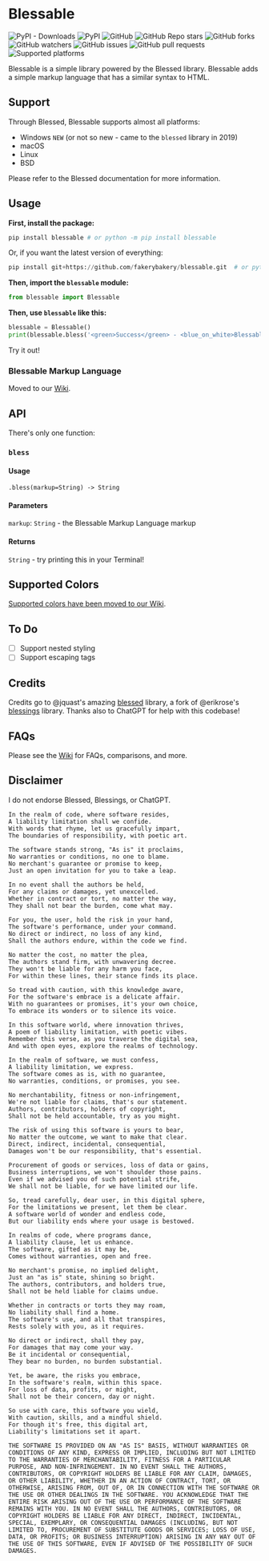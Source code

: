 # Blessable

![PyPI - Downloads](https://img.shields.io/pypi/dm/blessable?color=blue&label=installs&logo=pypi&logoColor=white) ![PyPI](https://img.shields.io/pypi/v/blessable) ![GitHub](https://img.shields.io/github/license/fakerybakery/blessable?color=blue&label=license&logo=github&logoColor=white) ![GitHub Repo stars](https://img.shields.io/github/stars/fakerybakery/blessable?color=blue&label=stargazers&logo=github&logoColor=white) ![GitHub forks](https://img.shields.io/github/forks/fakerybakery/blessable?color=blue&label=forks&logo=github&logoColor=white) ![GitHub watchers](https://img.shields.io/github/watchers/fakerybakery/blessable?color=blue&label=watchers&logo=github&logoColor=white) ![GitHub issues](https://img.shields.io/github/issues/fakerybakery/blessable?color=blue&logo=github&logoColor=white) ![GitHub pull requests](https://img.shields.io/github/issues-pr/fakerybakery/blessable?color=blue&label=pull%20requests&logo=github&logoColor=white) ![Supported platforms](https://img.shields.io/badge/platforms-macOS%2C%20Linux%2C%20Windows-blue)

Blessable is a simple library powered by the Blessed library. Blessable adds a simple markup language that has a similar syntax to HTML.

## Support

Through Blessed, Blessable supports almost all platforms:

 - Windows `NEW` (or not so new - came to the `blessed` library in 2019)
 - macOS
 - Linux
 - BSD

Please refer to the Blessed documentation for more information.

## Usage

**First, install the package:**

```python
pip install blessable # or python -m pip install blessable
```

Or, if you want the latest version of everything:

```python
pip install git+https://github.com/fakerybakery/blessable.git  # or python -m pip install git+https://github.com/fakerybakery/blessable.git
```

**Then, import the `blessable` module:**

```python
from blessable import Blessable
```

**Then, use `blessable` like this:**

```python
blessable = Blessable()
print(blessable.bless('<green>Success</green> - <blue_on_white>Blessable has been installed!</blue_on_white>'))
```

Try it out!

### Blessable Markup Language

Moved to our [Wiki](https://github.com/fakerybakery/blessable/wiki/Documentation#blessable-markup-language).

## API

There's only one function:

### `bless`

#### Usage

```
.bless(markup=String) -> String
```

#### Parameters

`markup`: `String` - the Blessable Markup Language markup

#### Returns

`String` - try printing this in your Terminal!

## Supported Colors

[Supported colors have been moved to our Wiki](https://github.com/fakerybakery/blessable/wiki/Documentation#supported-colors).

## To Do

 - [ ] Support nested styling
 - [ ] Support escaping tags

## Credits

Credits go to @jquast's amazing [blessed](https://github.com/jquast/blessed) library, a fork of @erikrose's [blessings](https://github.com/erikrose/blessings) library. Thanks also to ChatGPT for help with this codebase!

## FAQs

Please see the [Wiki](https://github.com/fakerybakery/blessable/wiki) for FAQs, comparisons, and more.

## Disclaimer

I do not endorse Blessed, Blessings, or ChatGPT.

```
In the realm of code, where software resides,
A liability limitation shall we confide.
With words that rhyme, let us gracefully impart,
The boundaries of responsibility, with poetic art.

The software stands strong, "As is" it proclaims,
No warranties or conditions, no one to blame.
No merchant's guarantee or promise to keep,
Just an open invitation for you to take a leap.

In no event shall the authors be held,
For any claims or damages, yet unexcelled.
Whether in contract or tort, no matter the way,
They shall not bear the burden, come what may.

For you, the user, hold the risk in your hand,
The software's performance, under your command.
No direct or indirect, no loss of any kind,
Shall the authors endure, within the code we find.

No matter the cost, no matter the plea,
The authors stand firm, with unwavering decree.
They won't be liable for any harm you face,
For within these lines, their stance finds its place.

So tread with caution, with this knowledge aware,
For the software's embrace is a delicate affair.
With no guarantees or promises, it's your own choice,
To embrace its wonders or to silence its voice.

In this software world, where innovation thrives,
A poem of liability limitation, with poetic vibes.
Remember this verse, as you traverse the digital sea,
And with open eyes, explore the realms of technology.
```

```
In the realm of software, we must confess,
A liability limitation, we express.
The software comes as is, with no guarantee,
No warranties, conditions, or promises, you see.

No merchantability, fitness or non-infringement,
We're not liable for claims, that's our statement.
Authors, contributors, holders of copyright,
Shall not be held accountable, try as you might.

The risk of using this software is yours to bear,
No matter the outcome, we want to make that clear.
Direct, indirect, incidental, consequential,
Damages won't be our responsibility, that's essential.

Procurement of goods or services, loss of data or gains,
Business interruptions, we won't shoulder those pains.
Even if we advised you of such potential strife,
We shall not be liable, for we have limited our life.

So, tread carefully, dear user, in this digital sphere,
For the limitations we present, let them be clear.
A software world of wonder and endless code,
But our liability ends where your usage is bestowed.
```

```
In realms of code, where programs dance,
A liability clause, let us enhance.
The software, gifted as it may be,
Comes without warranties, open and free.

No merchant's promise, no implied delight,
Just an "as is" state, shining so bright.
The authors, contributors, and holders true,
Shall not be held liable for claims undue.

Whether in contracts or torts they may roam,
No liability shall find a home.
The software's use, and all that transpires,
Rests solely with you, as it requires.

No direct or indirect, shall they pay,
For damages that may come your way.
Be it incidental or consequential,
They bear no burden, no burden substantial.

Yet, be aware, the risks you embrace,
In the software's realm, within this space.
For loss of data, profits, or might,
Shall not be their concern, day or night.

So use with care, this software you wield,
With caution, skills, and a mindful shield.
For though it's free, this digital art,
Liability's limitations set it apart.
```

```
THE SOFTWARE IS PROVIDED ON AN "AS IS" BASIS, WITHOUT WARRANTIES OR CONDITIONS OF ANY KIND, EXPRESS OR IMPLIED, INCLUDING BUT NOT LIMITED TO THE WARRANTIES OF MERCHANTABILITY, FITNESS FOR A PARTICULAR PURPOSE, AND NON-INFRINGEMENT. IN NO EVENT SHALL THE AUTHORS, CONTRIBUTORS, OR COPYRIGHT HOLDERS BE LIABLE FOR ANY CLAIM, DAMAGES, OR OTHER LIABILITY, WHETHER IN AN ACTION OF CONTRACT, TORT, OR OTHERWISE, ARISING FROM, OUT OF, OR IN CONNECTION WITH THE SOFTWARE OR THE USE OR OTHER DEALINGS IN THE SOFTWARE. YOU ACKNOWLEDGE THAT THE ENTIRE RISK ARISING OUT OF THE USE OR PERFORMANCE OF THE SOFTWARE REMAINS WITH YOU. IN NO EVENT SHALL THE AUTHORS, CONTRIBUTORS, OR COPYRIGHT HOLDERS BE LIABLE FOR ANY DIRECT, INDIRECT, INCIDENTAL, SPECIAL, EXEMPLARY, OR CONSEQUENTIAL DAMAGES (INCLUDING, BUT NOT LIMITED TO, PROCUREMENT OF SUBSTITUTE GOODS OR SERVICES; LOSS OF USE, DATA, OR PROFITS; OR BUSINESS INTERRUPTION) ARISING IN ANY WAY OUT OF THE USE OF THIS SOFTWARE, EVEN IF ADVISED OF THE POSSIBILITY OF SUCH DAMAGES.
```
